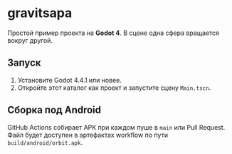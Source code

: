 # gravitsapa

Простой пример проекта на **Godot 4**. В сцене одна сфера вращается вокруг другой.

## Запуск

1. Установите Godot 4.4.1 или новее.
2. Откройте этот каталог как проект и запустите сцену `Main.tscn`.

## Сборка под Android

GitHub Actions собирает APK при каждом пуше в `main` или Pull Request. Файл будет доступен в артефактах workflow по пути `build/android/orbit.apk`.
